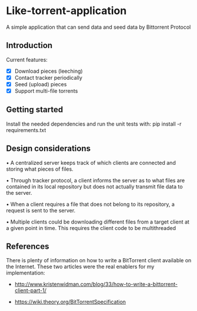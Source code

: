 # Like-torrent-application
A simple application that can send data and seed data by Bittorrent Protocol
## Introduction
Current features:
- [x] Download pieces (leeching)
- [x] Contact tracker periodically
- [x] Seed (upload) pieces
- [x] Support multi-file torrents
## Getting started
Install the needed dependencies and run the unit tests with:
    pip install -r requirements.txt
## Design considerations
• A centralized server keeps track of which clients are connected and storing what pieces of files.

• Through tracker protocol, a client informs the server as to what files are contained in its local 
  repository but does not actually transmit file data to the server.

• When a client requires a file that does not belong to its repository, a request is sent to the server.

• Multiple clients could be downloading different files from a target client at a given point in 
  time. This requires the client code to be multithreaded
## References
There is plenty of information on how to write a BitTorrent client
available on the Internet. These two articles were the real enablers
for my implementation:

* http://www.kristenwidman.com/blog/33/how-to-write-a-bittorrent-client-part-1/

* https://wiki.theory.org/BitTorrentSpecification

